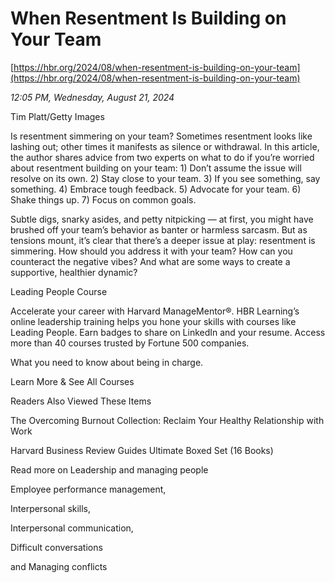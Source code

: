 # When Resentment Is Building on Your Team

[https://hbr.org/2024/08/when-resentment-is-building-on-your-team](https://hbr.org/2024/08/when-resentment-is-building-on-your-team)

*12:05 PM, Wednesday, August 21, 2024*

Tim Platt/Getty Images

Is resentment simmering on your team? Sometimes resentment looks like lashing out; other times it manifests as silence or withdrawal. In this article, the author shares advice from two experts on what to do if you’re worried about resentment building on your team: 1) Don’t assume the issue will resolve on its own. 2) Stay close to your team. 3) If you see something, say something. 4) Embrace tough feedback. 5) Advocate for your team. 6) Shake things up. 7) Focus on common goals.

Subtle digs, snarky asides, and petty nitpicking — at first, you might have brushed off your team’s behavior as banter or harmless sarcasm. But as tensions mount, it’s clear that there’s a deeper issue at play: resentment is simmering. How should you address it with your team? How can you counteract the negative vibes? And what are some ways to create a supportive, healthier dynamic?

Leading People Course

Accelerate your career with Harvard ManageMentor®. HBR Learning’s online leadership training helps you hone your skills with courses like Leading People. Earn badges to share on LinkedIn and your resume. Access more than 40 courses trusted by Fortune 500 companies.

What you need to know about being in charge.

Learn More & See All Courses

Readers Also Viewed These Items

The Overcoming Burnout Collection: Reclaim Your Healthy Relationship with Work

Harvard Business Review Guides Ultimate Boxed Set (16 Books)

Read more on Leadership and managing people

Employee performance management,

Interpersonal skills,

Interpersonal communication,

Difficult conversations

and Managing conflicts

